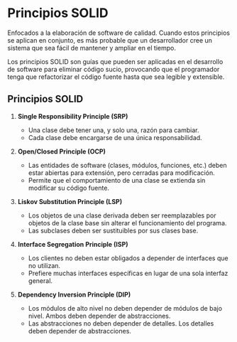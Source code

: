 
# Principios SOLID

Enfocados a la elaboración de software de calidad. Cuando estos principios se aplican en conjunto, es más probable que un desarrollador cree un sistema que sea fácil de mantener y ampliar en el tiempo. 

Los principios SOLID son guías que pueden ser aplicadas en el desarrollo de software para eliminar código sucio, provocando que el programador tenga que refactorizar el código fuente hasta que sea legible y extensible.

## Principios SOLID

1. **Single Responsibility Principle (SRP)**
   - Una clase debe tener una, y solo una, razón para cambiar. 
   - Cada clase debe encargarse de una única responsabilidad.

2. **Open/Closed Principle (OCP)**
   - Las entidades de software (clases, módulos, funciones, etc.) deben estar abiertas para extensión, pero cerradas para modificación.
   - Permite que el comportamiento de una clase se extienda sin modificar su código fuente.

3. **Liskov Substitution Principle (LSP)**
   - Los objetos de una clase derivada deben ser reemplazables por objetos de la clase base sin alterar el funcionamiento del programa.
   - Las subclases deben ser sustituibles por sus clases base.

4. **Interface Segregation Principle (ISP)**
   - Los clientes no deben estar obligados a depender de interfaces que no utilizan.
   - Prefiere muchas interfaces específicas en lugar de una sola interfaz general.

5. **Dependency Inversion Principle (DIP)**
   - Los módulos de alto nivel no deben depender de módulos de bajo nivel. Ambos deben depender de abstracciones.
   - Las abstracciones no deben depender de detalles. Los detalles deben depender de abstracciones.

